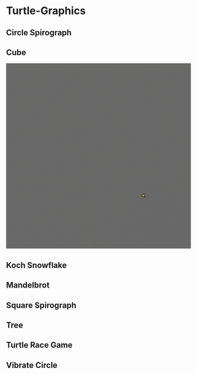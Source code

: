 # Turtle-Graphics

## Circle Spirograph

## Cube

![](Cube/Cube.gif)

## Koch Snowflake

## Mandelbrot

## Square Spirograph

## Tree

## Turtle Race Game

## Vibrate Circle
